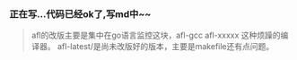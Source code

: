 ### 正在写...代码已经ok了,写md中~~

> afl的改版主要是集中在go语言监控这块，afl-gcc afl-xxxxx 这种烦躁的编译器。
> afl-latest/是尚未改版好的版本，主要是makefile还有点问题。